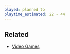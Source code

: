 ```yaml
---
played: planned to
playtime_estimated: 22 - 44
---
```


## Related
- [Video Games](notes/Video%20Games.md)
